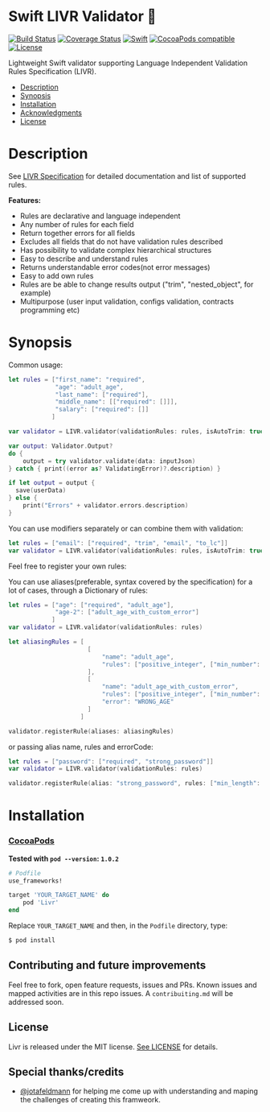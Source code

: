 Swift LIVR Validator 📏
======================================
[![Build Status](https://travis-ci.org/marinofelipe/swift-validator-livr.svg?branch=master)](https://travis-ci.org/marinofelipe/swift-validator-livr)
[![Coverage Status](https://coveralls.io/repos/github/marinofelipe/swift-validator-livr/badge.svg?branch=master)](https://coveralls.io/github/marinofelipe/swift-validator-livr?branch=master)
<a href="https://swift.org"><img src="https://img.shields.io/badge/Swift-4.1-orange.svg?style=flat" alt="Swift" /></a>
[![CocoaPods compatible](https://img.shields.io/cocoapods/v/Livr.svg)](https://cocoapods.org/pods/Livr)
[![License](https://img.shields.io/cocoapods/l/Livr.svg)](https://raw.githubusercontent.com/marinofelipe/swift-validator-livr/master/LICENSE)

Lightweight Swift validator supporting Language Independent Validation Rules Specification (LIVR).

- [Description](#description)
- [Synopsis](#synopsis)
- [Installation](#installation)
- [Acknowledgments](acknowledgments)
- [License](#license)

# Description
See [LIVR Specification](http://livr-spec.org) for detailed documentation and list of supported rules.

__Features:__

 * Rules are declarative and language independent
 * Any number of rules for each field
 * Return together errors for all fields
 * Excludes all fields that do not have validation rules described
 * Has possibility to validate complex hierarchical structures
 * Easy to describe and understand rules
 * Returns understandable error codes(not error messages)
 * Easy to add own rules
 * Rules are be able to change results output ("trim", "nested\_object", for example)
 * Multipurpose (user input validation, configs validation, contracts programming etc)

# Synopsis
Common usage:

```Swift
let rules = ["first_name": "required",
             "age": "adult_age",
             "last_name": ["required"],
             "middle_name": [["required": []]],
             "salary": ["required": []]
            ]

var validator = LIVR.validator(validationRules: rules, isAutoTrim: true)

var output: Validator.Output?
do {
    output = try validator.validate(data: inputJson)
} catch { print((error as? ValidatingError)?.description) }

if let output = output {
  save(userData)
} else {
    print("Errors" + validator.errors.description)
}
```

You can use modifiers separately or can combine them with validation:

```Swift
let rules = ["email": ["required", "trim", "email", "to_lc"]]
var validator = LIVR.validator(validationRules: rules, isAutoTrim: true)
```

Feel free to register your own rules:

You can use aliases(preferable, syntax covered by the specification) for a lot of cases, through a Dictionary of rules:

```Swift
let rules = ["age": ["required", "adult_age"],
             "age-2": ["adult_age_with_custom_error"]
            ]
var validator = LIVR.validator(validationRules: rules)

let aliasingRules = [
                      [
                          "name": "adult_age",
                          "rules": ["positive_integer", ["min_number": 18]]
                      ],
                      [
                          "name": "adult_age_with_custom_error",
                          "rules": ["positive_integer", ["min_number": 18]],
                          "error": "WRONG_AGE"
                      ]
                    ]

validator.registerRule(aliases: aliasingRules)
```

or passing alias name, rules and errorCode:

```Swift
let rules = ["password": ["required", "strong_password"]]
var validator = LIVR.validator(validationRules: rules)

validator.registerRule(alias: "strong_password", rules: ["min_length": 6], errorCode: "WEAK_PASSWORD")
```

# Installation

### [CocoaPods](https://guides.cocoapods.org/using/using-cocoapods.html)

**Tested with `pod --version`: `1.0.2`**

```ruby
# Podfile
use_frameworks!

target 'YOUR_TARGET_NAME' do
    pod 'Livr'
end
```

Replace `YOUR_TARGET_NAME` and then, in the `Podfile` directory, type:

```bash
$ pod install
```

## Contributing and future improvements
Feel free to fork, open feature requests, issues and PRs. Known issues and mapped activities are in this repo issues.
A `contribuiting.md` will be addressed soon.

## License
Livr is released under the MIT license. [See LICENSE](https://github.com/marinofelipe/swift-validator-livr/blob/master/LICENSE) for details.

## Special thanks/credits
- [@jotafeldmann](https://github.com/jotafeldmann) for helping me come up with understanding and maping the challenges of creating this framweork.
